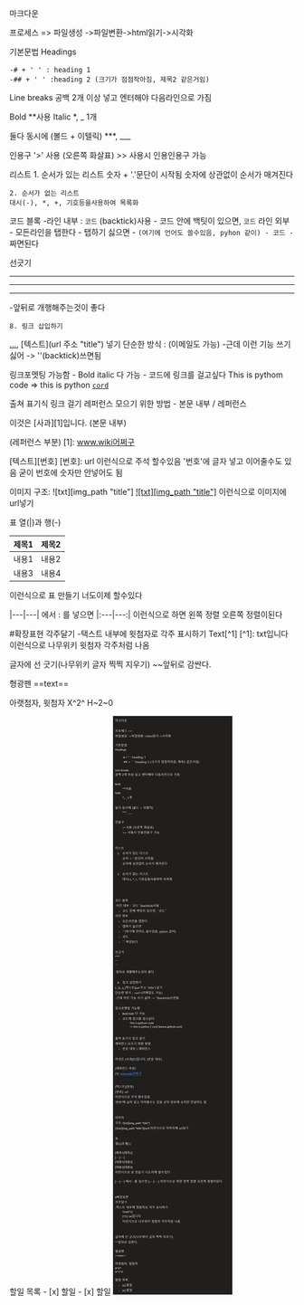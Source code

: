 마크다운

프로세스 => 
파일생성 ->파일변환->html읽기->시각화

기본문법
Headings

	-# + ' ' : heading 1
	-## + ' ' :heading 2 (크기가 점점작아짐, 제목2 같은거임)

Line breaks
공백 2개 이상 넣고 엔터해야 다음라인으로 가짐

Bold 
	**사용
Italic
	*, _ 1개

둘다 동시에 (볼드 + 이텔릭)
	***, ___

인용구
	'>' 사용 (오른쪽 화살표)
	>> 사용시 인용인용구 가능


리스트
	1. 순서가 있는 리스트
	숫자 + '.'문단이 시작됨
	숫자에 상관없이 순서가 매겨진다

	2. 순서가 없는 리스트
	대시(-), *, +, 기호등을사용하여 목록화




코드 블록
-라인 내부 : `코드` (backtick)사용
	- 코드 안에 백팃이 있으면, ``코드``
라인 외부
	- 모든라인을 탭한다
	- 탭하기 싫으면
	- ```(여기에 언어도 쓸수있음, pyhon 같이)
	- 코드
	- ``` 짜면된다

선긋기
***
---
---

-앞뒤로 개행해주는것이 좋다

	8. 링크 삽입하기
[...](...), [텍스트](url 주소 "title") 넣기 
단순한 방식 : <url>(이메일도 가능)
-근데 이런 기능 쓰기 싫어 -> ''(backtick)쓰면됨

링크포멧팅 가능함
	- Bold italic 다 가능 
	- 코드에 링크를 걸고싶다
		This is pythom code
		=> this is python [`cord`](www.github.com)


출쳐 표기식 링크 걸기
레퍼런스 모으기 위한 방법
	- 본문 내부 / 레퍼런스

이것은 [사과][1]입니다. (본문 내부)

(레퍼런스 부분)
[1]: www.wiki어쩌구 


[텍스트][번호]
[번호]: url 
이런식으로 주석 할수있음
'번호'에 글자 넣고 이어줄수도 있음 굳이 번호에 숫자만 안넣어도 됨


이미지
구조: ![txt][img_path "title"]
[![txt][img_path "title"]](url) 이런식으로 이미지에 url넣기

표
열(|)과 행(-)

|제목1|제목2|
|---|---|
|내용1|내용2|
|내용3|내용4|
이런식으로 표 만들기 너도이제 할수있다  

|---|---| 에서 : 를 넣으면 |:---|---:| 이런식으로 하면 왼쪽 정렬 오른쪽 정렬이된다


#확장표현
각주달기
-택스트 내부에 윗첨자로 각주 표시하기
	Text[^1]
	[^1]: txt입니다
	이런식으로 나무위키 윗첨자 각주처럼 나옴


글자에 선 긋기(나무위키 글자 찍찍 지우기)
~~앞뒤로 감싼다.

형광펜
==text==

아랫첨자, 윗첨자
X^2^
H~2~0

할일 목록
	- [x] 할일
	- [x] 할일
![image](image_8.png)